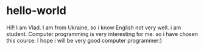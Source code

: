 # hello-world


Hi!! I am Vlad. I am from Ukraine, so i know English not very well. 
i am student. Computer programming is very interesting for me. 
so i have chosen this course. I hope i will be very good computer programmer:)  
